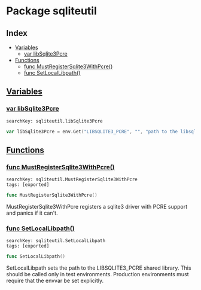 # Package sqliteutil

## Index

* [Variables](#var)
    * [var libSqlite3Pcre](#libSqlite3Pcre)
* [Functions](#func)
    * [func MustRegisterSqlite3WithPcre()](#MustRegisterSqlite3WithPcre)
    * [func SetLocalLibpath()](#SetLocalLibpath)


## <a id="var" href="#var">Variables</a>

### <a id="libSqlite3Pcre" href="#libSqlite3Pcre">var libSqlite3Pcre</a>

```
searchKey: sqliteutil.libSqlite3Pcre
```

```Go
var libSqlite3Pcre = env.Get("LIBSQLITE3_PCRE", "", "path to the libsqlite3-pcre library")
```

## <a id="func" href="#func">Functions</a>

### <a id="MustRegisterSqlite3WithPcre" href="#MustRegisterSqlite3WithPcre">func MustRegisterSqlite3WithPcre()</a>

```
searchKey: sqliteutil.MustRegisterSqlite3WithPcre
tags: [exported]
```

```Go
func MustRegisterSqlite3WithPcre()
```

MustRegisterSqlite3WithPcre registers a sqlite3 driver with PCRE support and panics if it can't. 

### <a id="SetLocalLibpath" href="#SetLocalLibpath">func SetLocalLibpath()</a>

```
searchKey: sqliteutil.SetLocalLibpath
tags: [exported]
```

```Go
func SetLocalLibpath()
```

SetLocalLibpath sets the path to the LIBSQLITE3_PCRE shared library. This should be called only in test environments. Production environments must require that the envvar be set explicitly. 

